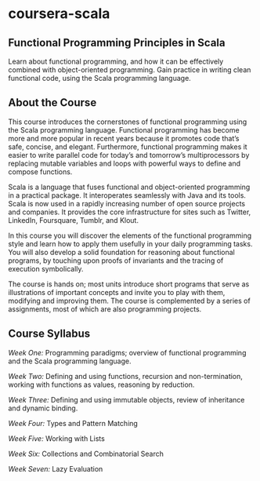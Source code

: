 coursera-scala
==============

## Functional Programming Principles in Scala
Learn about functional programming, and how it can be effectively combined with object-oriented programming. Gain practice in writing clean functional code, using the Scala programming language.

## About the Course
This course introduces the cornerstones of functional programming using the Scala programming language. Functional programming has become more and more popular in recent years because it promotes code that’s safe, concise, and elegant. Furthermore, functional programming makes it easier to write parallel code for today’s and tomorrow’s multiprocessors by replacing mutable variables and loops with powerful ways to define and compose functions.

Scala is a language that fuses functional and object-oriented programming in a practical package. It interoperates seamlessly with Java and its tools. Scala is now used in a rapidly increasing number of open source projects and companies. It provides the core infrastructure for sites such as Twitter, LinkedIn, Foursquare, Tumblr, and Klout.

In this course you will discover the elements of the functional programming style and learn how to apply them usefully in your daily programming tasks. You will also develop a solid foundation for reasoning about functional programs, by touching upon proofs of invariants and the tracing of execution symbolically.

The course is hands on; most units introduce short programs that serve as illustrations of important concepts and invite you to play with them, modifying and improving them. The course is complemented by a series of assignments, most of which are also programming projects.

## Course Syllabus
  *Week One:* Programming paradigms; overview of functional programming and the Scala programming language.
  
  *Week Two:* Defining and using functions, recursion and non-termination, working with functions as values, reasoning by reduction. 
  
  *Week Three:* Defining and using immutable objects, review of inheritance and dynamic binding.
  
  *Week Four:* Types and Pattern Matching
  
  *Week Five:* Working with Lists
  
  *Week Six:* Collections and Combinatorial Search
  
  *Week Seven:* Lazy Evaluation
  
